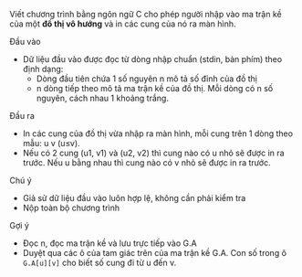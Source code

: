 Viết chương trình bằng ngôn ngữ C cho phép người nhập vào ma trận kề của một **đồ thị vô hướng** và in các cung của nó ra màn hình.

Đầu vào
- Dữ liệu đầu vào được đọc từ dòng nhập chuẩn (stdin, bàn phím) theo định dạng:
  - Dòng đầu tiên chứa 1 số nguyên n mô tả số đỉnh của đồ thị
  - n dòng tiếp theo mô tả ma trận kề của đồ thị. Mỗi dòng có n số nguyên, cách nhau 1 khoảng trắng.

Đầu ra
- In các cung của đồ thị vừa nhập ra màn hình, mỗi cung trên 1 dòng theo mẫu: u v (u≤v).
- Nếu có 2 cung (u1, v1) và (u2, v2) thì cung nào có u nhỏ sẽ được in ra trước. Nếu u bằng nhau thì cung nào có v nhỏ sẽ được in ra trước.

Chú ý
- Giả sử dữ liệu đầu vào luôn hợp lệ, không cần phải kiểm tra
- Nộp toàn bộ chương trình

Gợi ý
- Đọc n, đọc ma trận kề và lưu trực tiếp vào G.A
- Duyệt qua các ô của tam giác trên của ma trận kề G.A. Con số trong ô `G.A[u][v]` cho biết số cung đi từ u đến v.
